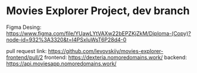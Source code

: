 # Movies Explorer Project, dev branch

Figma Desing: https://www.figma.com/file/YUawLYtVAXw22bEPZKjZkM/Diploma-(Copy)?node-id=932%3A3320&t=I4PSxIuWsT6P28d4-0

pull request link: https://github.com/levovskiiy/movies-explorer-frontend/pull/2
frontend: https://dexteria.nomoredomains.work/
backend: https://api.moviesapp.nomoredomains.work/

